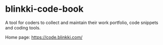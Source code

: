 # blinkki-code-book
A tool for coders to collect and maintain their work portfolio, code snippets and coding tools.

Home page:
https://code.blinkki.com/
